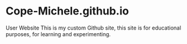 # Cope-Michele.github.io
User Website
This is my custom Github site, this site is for educational purposes, for learning and experimenting.

